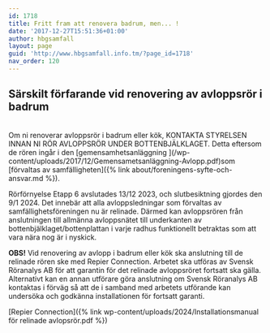 ```yaml
---
id: 1718
title: Fritt fram att renovera badrum, men... !
date: '2017-12-27T15:51:36+01:00'
author: hbgsamfall
layout: page
guid: 'http://www.hbgsamfall.info.tm/?page_id=1718'
nav_order: 120
---
```


 ## Särskilt förfarande vid renovering av avloppsrör i badrum

 <BR>
Om ni renoverar avloppsrör i badrum eller kök, KONTAKTA STYRELSEN INNAN NI RÖR AVLOPPSRÖR UNDER BOTTENBJÄLKLAGET. Detta eftersom de rören ingår i den [gemensamhetsanläggning ](/wp-content/uploads/2017/12/Gemensametsanläggning-Avlopp.pdf)som [förvaltas av samfälligheten]({% link about/foreningens-syfte-och-ansvar.md %}).

Rörförnyelse Etapp 6 avslutades 13/12 2023, och slutbesiktning gjordes den 9/1 2024. Det innebär att alla avloppsledningar som förvaltas av samfällighetsföreningen nu är relinade. Därmed kan avloppsrören från anslutningen till allmänna avloppsnätet till underkanten av bottenbjälklaget/bottenplattan i varje radhus funktionellt betraktas som att vara nära nog är i nyskick.

**OBS!**  Vid renovering av avlopp i badrum eller kök ska anslutning till de relinade rören ske med Repier Connection. Arbetet ska utföras av Svensk Röranalys AB för att garantin för det relinade avloppsröret fortsatt ska gälla. Alternativt kan en annan utförare göra anslutning om Svensk Röranalys AB kontaktas i förväg så att de i samband med arbetets utförande kan undersöka och godkänna installationen för fortsatt garanti.

[Repier Connection]({% link wp-content/uploads/2024/Installationsmanual för relinade avlopsrör.pdf %})
